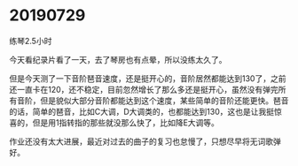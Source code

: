 # 20190729

练琴2.5小时

今天看纪录片看了一天，去了琴房也有点晕，所以没练太久了。

但是今天测了一下音阶琶音速度，还是挺开心的，音阶居然都能达到130了，之前还一直卡在120，还不稳定，目前忽然增长了那么多还是挺开心，虽然没有弹完所有音阶，但是貌似大部分音阶都能达到这个速度，某些简单的音阶还能更快。琶音的话，简单的琶音，比如C大调，D大调类的，也都能达到130，这也是让我挺惊喜的，但是用1指转指的那些就没那么快了，比如降E大调等。

作业还没有太大进展，最近对过去的曲子的复习也怠慢了，只想尽早将无词歌弹好。
